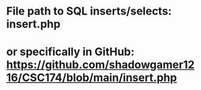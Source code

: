 # File path to SQL inserts/selects: insert.php 
#   or specifically in GitHub: https://github.com/shadowgamer1216/CSC174/blob/main/insert.php